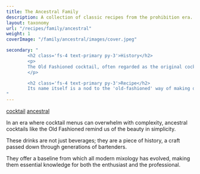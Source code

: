 ```yaml
---
title: The Ancestral Family
description: A collection of classic recipes from the prohibition era.
layout: taxonomy
url: "/recipes/family/ancestral"
weight: 1
coverImage: "/family/ancestral/images/cover.jpeg"

secondary: "
        <h2 class='fs-4 text-primary py-3'>History</h2>
        <p>
        The Old Fashioned cocktail, often regarded as the original cocktail, dates back to the early 19th century.
        </p>

        <h2 class='fs-4 text-primary py-3'>Recipe</h2>
        Its name itself is a nod to the 'old-fashioned' way of making drinks, which involved spirits, sugar, water, and bitters. This timeless recipe has not only stood the test of time but has also inspired countless variations, each adding its unique twist while honoring the spirit of the original.
"
---
```


<a href="/recipes/category/cocktail/" class="badge text-bg-primary text-decoration-none">cocktail</a> 
<a href="/recipes/family/ancestral/" class="badge text-bg-info text-decoration-none">ancestral</a> 

In an era where cocktail menus can overwhelm with complexity, ancestral cocktails like the Old Fashioned remind us of the beauty in simplicity. 

These drinks are not just beverages; they are a piece of history, a craft passed down through generations of bartenders. 

They offer a baseline from which all modern mixology has evolved, making them essential knowledge for both the enthusiast and the professional.






